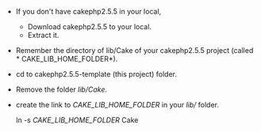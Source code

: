 - If you don't have cakephp2.5.5 in your local,
  - Download cakephp2.5.5 to your local.
  - Extract it.
- Remember the directory of lib/Cake of your cakephp2.5.5 project (called * CAKE_LIB_HOME_FOLDER*).
- cd to cakephp2.5.5-template (this project) folder.
- Remove the folder *lib/Cake*.
- create the link to *CAKE_LIB_HOME_FOLDER* in your *lib/* folder.

    ln -s *CAKE_LIB_HOME_FOLDER* Cake
